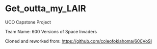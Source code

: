# Get_outta_my_LAIR
UCO Capstone Project

Team Name: 600 Versions of Space Invaders

Cloned and reworked from:
https://github.com/coleofoklahoma/600VoSI
